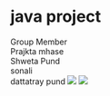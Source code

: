 <h1>java project</h1>

Group Member<br/>
Prajkta mhase<br/>
Shweta Pund<br/>
sonali<br/>
dattatray pund
<img src="screenshot(220)"/>
<img src="screenshot(221)"/>